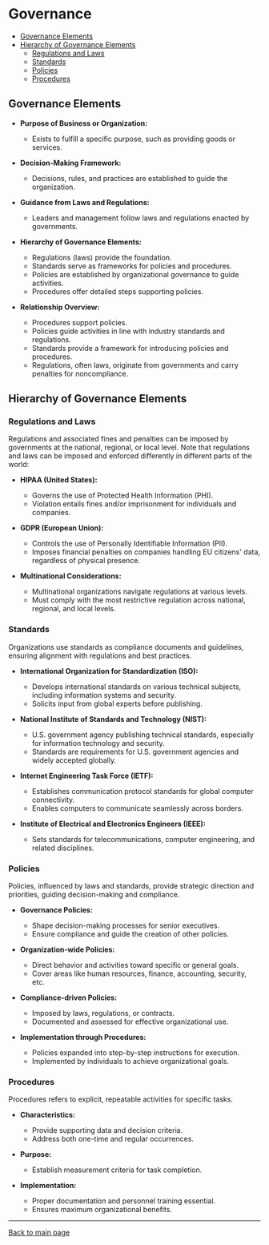 
# Governance  

- [Governance Elements](#governance-elements)
- [Hierarchy of Governance Elements](#hierarchy-of-governance-elements)
    - [Regulations and Laws](#regulations-and-laws)
    - [Standards](#standards)
    - [Policies](#policies)
    - [Procedures](#procedures)


## Governance Elements 

- **Purpose of Business or Organization:**
  - Exists to fulfill a specific purpose, such as providing goods or services.

- **Decision-Making Framework:**
  - Decisions, rules, and practices are established to guide the organization.

- **Guidance from Laws and Regulations:**
  - Leaders and management follow laws and regulations enacted by governments.

- **Hierarchy of Governance Elements:**
  - Regulations (laws) provide the foundation.
  - Standards serve as frameworks for policies and procedures.
  - Policies are established by organizational governance to guide activities.
  - Procedures offer detailed steps supporting policies.

- **Relationship Overview:**
  - Procedures support policies.
  - Policies guide activities in line with industry standards and regulations.
  - Standards provide a framework for introducing policies and procedures.
  - Regulations, often laws, originate from governments and carry penalties for noncompliance.

## Hierarchy of Governance Elements 

### Regulations and Laws

Regulations and associated fines and penalties can be imposed by governments at the national, regional, or local level. Note that regulations and laws can be imposed and enforced differently in different parts of the world:

- **HIPAA (United States):**
  - Governs the use of Protected Health Information (PHI).
  - Violation entails fines and/or imprisonment for individuals and companies.

- **GDPR (European Union):**
  - Controls the use of Personally Identifiable Information (PII).
  - Imposes financial penalties on companies handling EU citizens' data, regardless of physical presence.

- **Multinational Considerations:**
  - Multinational organizations navigate regulations at various levels.
  - Must comply with the most restrictive regulation across national, regional, and local levels.

### Standards

Organizations use standards as compliance documents and guidelines, ensuring alignment with regulations and best practices.

- **International Organization for Standardization (ISO):**
  - Develops international standards on various technical subjects, including information systems and security.
  - Solicits input from global experts before publishing.

- **National Institute of Standards and Technology (NIST):**
  - U.S. government agency publishing technical standards, especially for information technology and security.
  - Standards are requirements for U.S. government agencies and widely accepted globally.

- **Internet Engineering Task Force (IETF):**
  - Establishes communication protocol standards for global computer connectivity.
  - Enables computers to communicate seamlessly across borders.

- **Institute of Electrical and Electronics Engineers (IEEE):**
  - Sets standards for telecommunications, computer engineering, and related disciplines.

### Policies

Policies, influenced by laws and standards, provide strategic direction and priorities, guiding decision-making and compliance.

- **Governance Policies:**
  - Shape decision-making processes for senior executives.
  - Ensure compliance and guide the creation of other policies.

- **Organization-wide Policies:**
  - Direct behavior and activities toward specific or general goals.
  - Cover areas like human resources, finance, accounting, security, etc.

- **Compliance-driven Policies:**
  - Imposed by laws, regulations, or contracts.
  - Documented and assessed for effective organizational use.

- **Implementation through Procedures:**
  - Policies expanded into step-by-step instructions for execution.
  - Implemented by individuals to achieve organizational goals.

### Procedures 

Procedures refers to explicit, repeatable activities for specific tasks.

- **Characteristics:**
    - Provide supporting data and decision criteria.
    - Address both one-time and regular occurrences.

- **Purpose:**
    - Establish measurement criteria for task completion.

- **Implementation:**
    - Proper documentation and personnel training essential.
    - Ensures maximum organizational benefits.



----------------------------------------------

[Back to main page](../../README.md#security)    
